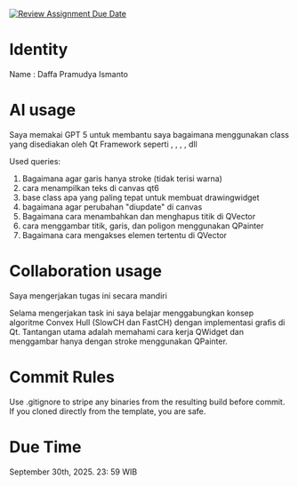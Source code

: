 [![Review Assignment Due Date](https://classroom.github.com/assets/deadline-readme-button-22041afd0340ce965d47ae6ef1cefeee28c7c493a6346c4f15d667ab976d596c.svg)](https://classroom.github.com/a/T_SwjO2j)
# Identity
Name : Daffa Pramudya Ismanto

# AI usage
Saya memakai GPT 5 untuk membantu saya bagaimana menggunakan class yang disediakan oleh Qt Framework seperti <QWidget>, <QVector>, <QPointF>, <QPainter>, dll

Used queries:
1. Bagaimana agar garis hanya stroke (tidak terisi warna)
2. cara menampilkan teks di canvas qt6
3. base class apa yang paling tepat untuk membuat drawingwidget
4. bagaimana agar perubahan "diupdate" di canvas
5. Bagaimana cara menambahkan dan menghapus titik di QVector
6. cara menggambar titik, garis, dan poligon menggunakan QPainter
7. Bagaimana cara mengakses elemen tertentu di QVector

# Collaboration usage
Saya mengerjakan tugas ini secara mandiri

Selama mengerjakan task ini saya belajar menggabungkan konsep algoritme Convex Hull (SlowCH dan FastCH) dengan implementasi grafis di Qt. Tantangan utama adalah memahami cara kerja QWidget dan menggambar hanya dengan stroke menggunakan QPainter.

# Commit Rules
Use .gitignore to stripe any binaries from the resulting build before commit.  If you cloned directly from the template, you are safe. 

# Due Time
September 30th, 2025. 23: 59 WIB
